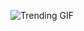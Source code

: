 ![Trending GIF](https://media1.giphy.com/media/2jMtpIi8mhE8ctiMtK/giphy.gif?cid=8bb21772yc91mue9vn29oboy45r6juaod62ky066trkz0zer&ep=v1_gifs_search&rid=giphy.gif&ct=g)
